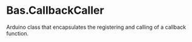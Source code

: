 # Bas.CallbackCaller
Arduino class that encapsulates the registering and calling of a callback function.
